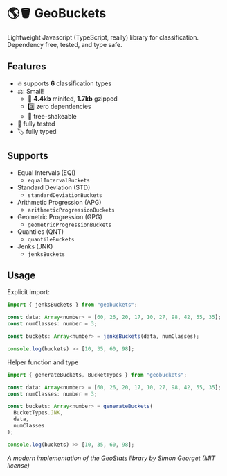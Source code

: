 # 🌎🪣 GeoBuckets

Lightweight Javascript (TypeScript, really) library for classification. Dependency free, tested, and type safe.

## Features

- :fire: supports **6** classification types
- ⚖️: Small!
  - :rocket: **4.4kb** minifed, **1.7kb** gzipped
  - 0️⃣ zero dependencies
  - 🌲 tree-shakeable
- :test_tube: fully tested
- :label: fully typed

## Supports

- Equal Intervals (EQI)
  - `equalIntervalBuckets`
- Standard Deviation (STD)
  - `standardDeviationBuckets`
- Arithmetic Progression (APG)
  - `arithmeticProgressionBuckets`
- Geometric Progression (GPG)
  - `geometricProgressionBuckets`
- Quantiles (QNT)
  - `quantileBuckets`
- Jenks (JNK)
  - `jenksBuckets`

## Usage

Explicit import:

```javascript
import { jenksBuckets } from "geobuckets";

const data: Array<number> = [60, 26, 20, 17, 10, 27, 98, 42, 55, 35];
const numClasses: number = 3;

const buckets: Array<number> = jenksBuckets(data, numClasses);

console.log(buckets) >> [10, 35, 60, 98];
```

Helper function and type

```javascript
import { generateBuckets, BucketTypes } from "geobuckets";

const data: Array<number> = [60, 26, 20, 17, 10, 27, 98, 42, 55, 35];
const numClasses: number = 3;

const buckets: Array<number> = generateBuckets(
  BucketTypes.JNK,
  data,
  numClasses
);

console.log(buckets) >> [10, 35, 60, 98];
```

_A modern implementation of the [GeoStats]("https://github.com/simogeo/geostats") library by Simon Georget (MIT license)_
